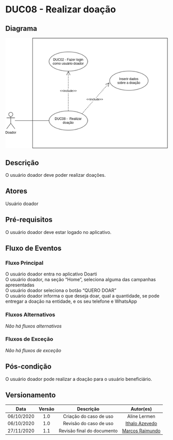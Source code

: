 # DUC08 - Realizar doação

## Diagrama

![DUC08](../../../../assets/images/casosDeUso/DUC08.png)

## Descrição

O usuário doador deve poder realizar doações.  

## Atores

Usuário doador  

## Pré-requisitos

O usuário doador deve estar logado no aplicativo.  

## Fluxo de Eventos

### Fluxo Principal

O usuário doador entra no aplicativo Doarti  
O usuário doador, na seção “Home”, seleciona alguma das campanhas apresentadas  
O usuário doador seleciona o botão “QUERO DOAR”  
O usuário doador informa o que deseja doar, qual a quantidade, se pode entregar a doação na entidade, e os seu telefone e WhatsApp  

### Fluxos Alternativos

*Não há fluxos alternativos*  

### Fluxos de Exceção

*Não há fluxos de exceção*  

## Pós-condição

O usuário doador pode realizar a doação para o usuário beneficiário.  

## Versionamento

|    Data    | Versão |                        Descrição                         |                            Autor(es)                             |
| :--------: | :----: | :------------------------------------------------------: | :--------------------------------------------------------------: |
| 06/10/2020 | 1.0 | Criação do caso de uso | Aline Lermen |
| 06/10/2020 | 1.0 | Revisão do caso de uso | [Ithalo Azevedo](https://github.com/ithaloazevedo) |
| 27/11/2020 | 1.1 | Revisão final do documento | [Marcos Raimundo](https://github.com/MarcosFloresta) |
